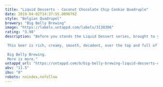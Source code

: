 ```yaml
---
title: "Liquid Desserts - Coconut Chocolate Chip Cookie Quadruple"
date: 2019-04-02T14:37:55.809676Z
style: "Belgian Quadrupel"
brewery: "Big Belly Brewing"
image: "https://labels.untappd.com/labels/3138306"
rating: "3.98"
description: "Before you stands the Liquid Dessert series, brought to you by Big Belly Brewing. We create sexy beers with big flavors and this series represents all that we stand for. We've asked ourselves what we want to drink on those days that you just really want to indulge in a guilty pleasure. The moments when you're in doubt of ordering a main-course or be real with yourself and order two desserts instead. The times you want to swim in a chocolate fountain or your partner calls you  honey  and your mind can only think  please say - glazed cheesecake - next .   This beer is rich, creamy, smooth, decadent, over the top and full of flavor. Just how you like it.   Big Belly Brewing. More is more."
untappd_url: "https://untappd.com/b/big-belly-brewing-liquid-desserts-coconut-chocolate-chip-cookie-quadruple/3138306"
abv: "11.5"
ibu: "0"
robots: noindex,nofollow
---
```

